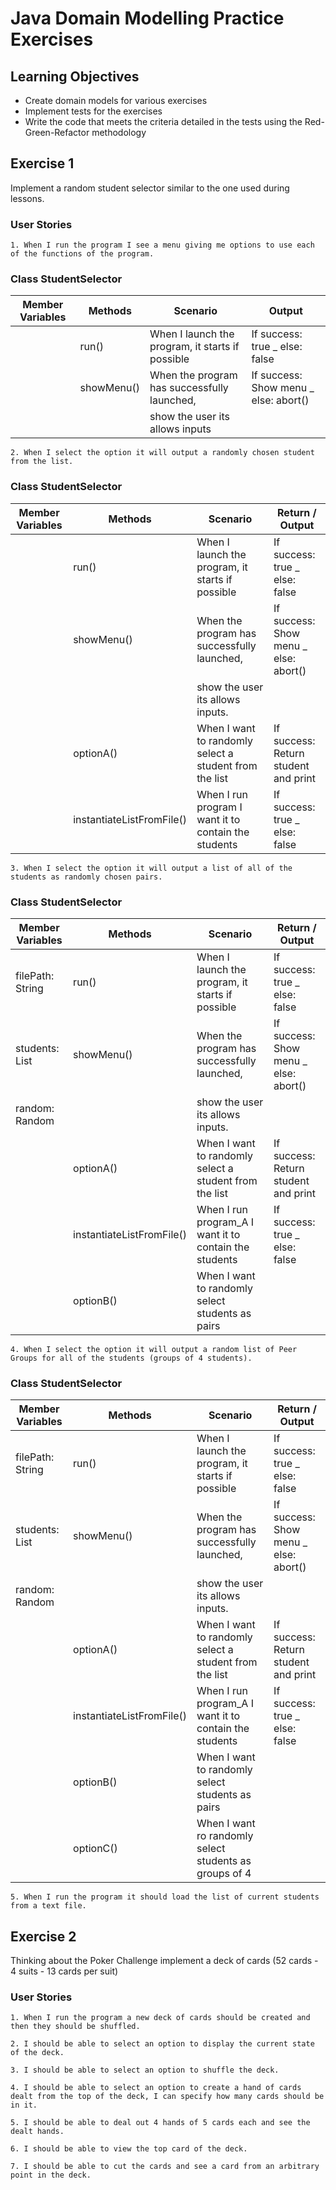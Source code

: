 # Java Domain Modelling Practice Exercises

## Learning Objectives
- Create domain models for various exercises
- Implement tests for the exercises
- Write the code that meets the criteria detailed in the tests using the Red-Green-Refactor methodology

## Exercise 1

Implement a random student selector similar to the one used during lessons.

### User Stories

```
1. When I run the program I see a menu giving me options to use each of the functions of the program.

```

### Class StudentSelector

| Member Variables | Methods    | Scenario                                         | Output                                |
|------------------|------------|--------------------------------------------------|---------------------------------------|
|                  | run()      | When I launch the program, it starts if possible | If success: true _ else: false        |
|                  | showMenu() | When the program has successfully launched,      | If success: Show menu _ else: abort() |
|                  |            | show the user its allows inputs                  |                                       |

```
2. When I select the option it will output a randomly chosen student from the list.
```
### Class StudentSelector

| Member Variables | Methods                   | Scenario                                               | Return / Output                       |
|------------------|---------------------------|--------------------------------------------------------|---------------------------------------|
|                  | run()                     | When I launch the program, it starts if possible       | If success: true _ else: false        |
|                  | showMenu()                | When the program has successfully launched,            | If success: Show menu _ else: abort() |
|                  |                           | show the user its allows inputs.                       |                                       |
|                  | optionA()                 | When I want to randomly select a student from the list | If success: Return student and print  |
|                  | instantiateListFromFile() | When I run program I want it to contain the students   | If success: true _ else: false        |


```
3. When I select the option it will output a list of all of the students as randomly chosen pairs.
```

### Class StudentSelector

| Member Variables | Methods                   | Scenario                                               | Return / Output                       |
|------------------|---------------------------|--------------------------------------------------------|---------------------------------------|
| filePath: String | run()                     | When I launch the program, it starts if possible       | If success: true _ else: false        |
| students: List   | showMenu()                | When the program has successfully launched,            | If success: Show menu _ else: abort() |
| random: Random   |                           | show the user its allows inputs.                       |                                       |
|                  | optionA()                 | When I want to randomly select a student from the list | If success: Return student and print  |
|                  | instantiateListFromFile() | When I run program_A I want it to contain the students | If success: true _ else: false        |
|                  | optionB()                 | When I want to randomly select students as pairs       |                                       |

```
4. When I select the option it will output a random list of Peer Groups for all of the students (groups of 4 students).
```
### Class StudentSelector

| Member Variables | Methods                   | Scenario                                               | Return / Output                       |
|------------------|---------------------------|--------------------------------------------------------|---------------------------------------|
| filePath: String | run()                     | When I launch the program, it starts if possible       | If success: true _ else: false        |
| students: List   | showMenu()                | When the program has successfully launched,            | If success: Show menu _ else: abort() |
| random: Random   |                           | show the user its allows inputs.                       |                                       |
|                  | optionA()                 | When I want to randomly select a student from the list | If success: Return student and print  |
|                  | instantiateListFromFile() | When I run program_A I want it to contain the students | If success: true _ else: false        |
|                  | optionB()                 | When I want to randomly select students as pairs       |                                       |
|                  | optionC()                 | When I want ro randomly select students as groups of 4 |                                       |

```
5. When I run the program it should load the list of current students from a text file.
```

## Exercise 2

Thinking about the Poker Challenge implement a deck of cards (52 cards - 4 suits - 13 cards per suit)

### User Stories

```
1. When I run the program a new deck of cards should be created and then they should be shuffled.

2. I should be able to select an option to display the current state of the deck.

3. I should be able to select an option to shuffle the deck.

4. I should be able to select an option to create a hand of cards dealt from the top of the deck, I can specify how many cards should be in it.

5. I should be able to deal out 4 hands of 5 cards each and see the dealt hands.

6. I should be able to view the top card of the deck.

7. I should be able to cut the cards and see a card from an arbitrary point in the deck.
```

